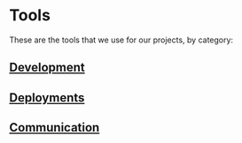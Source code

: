 # Tools

These are the tools that we use for our projects, by category:

## [Development](/tools/development.md)
## [Deployments](/tools/deployments.md)
## [Communication](/tools/communication.md)
